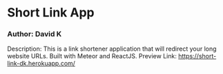 # Short Link App

### Author: David K
Description: This is a link shortener application that will redirect your long website URLs. Built with Meteor and ReactJS.
Preview Link: https://short-link-dk.herokuapp.com/
